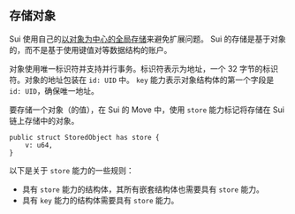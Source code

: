 ## 存储对象

Sui 使用自己的[以对象为中心的全局存储](https://docs.sui.io/concepts/sui-move-concepts#global-storage)来避免扩展问题。
Sui 的存储是基于对象的，而不是基于使用键值对等数据结构的账户。

对象使用唯一标识符并支持并行事务。标识符表示为地址，一个 32 字节的标识符。对象的地址包装在 `id: UID` 中。
`key` 能力表示对象结构体的第一个字段是 `id: UID`，确保唯一地址。

要存储一个对象（的值），在 Sui 的 Move 中，使用 `store` 能力标记将存储在 Sui 链上存储中的对象。

```move
public struct StoredObject has store {
    v: u64,
}
```

以下是关于 `store` 能力的一些规则：

- 具有 `store` 能力的结构体，其所有嵌套结构体也需要具有 `store` 能力。
- 具有 `key` 能力的结构体需要具有 `store` 能力。